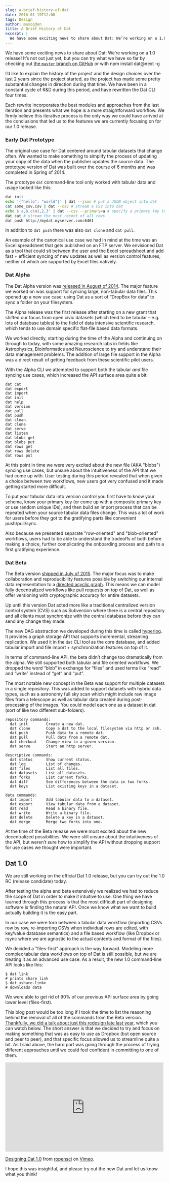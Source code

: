 ```yaml
---
slug: a-brief-history-of-dat
date: 2016-01-19T12:00
tags: Design
author: maxogden
title: A Brief History of Dat
excerpt: |
  We have some exciting news to share about Dat: We’re working on a 1.0 release! It’s not out just yet, but you can try what we have so far by
---
```


We have some exciting news to share about Dat: We’re working on a 1.0 release! It’s not out just yet, but you can try what we have so far by checking out [the `master` branch on GitHub](https://github.com/maxogden/dat) or with npm install dat@next -g

I’d like to explain the history of the project and the design choices over the last 2 years since the project started, as the project has made some pretty substantial changes in direction during that time. We have been in a constant cycle of R&D during this period, and have rewritten the Dat CLI four times.

Each rewrite incorporates the best modules and approaches from the last iteration and presents what we hope is a more straightforward workflow. We firmly believe this iterative process is the only way we could have arrived at the conclusions that led us to the features we are currently focusing on for our 1.0 release.

### Early Dat Prototype

The original use case for Dat centered around tabular datasets that change often. We wanted to make something to simplify the process of updating your copy of the data when the publisher updates the source data. The prototype version of Dat was built over the course of 6 months and was completed in Spring of 2014.

The prototype `dat` command-line tool only worked with tabular data and usage looked like this:

```bash
dat init
echo '{"hello": "world"}' | dat --json # put a JSON object into dat
cat some_csv.csv | dat --csv # stream a CSV into dat
echo $'a,b,c\n1,2,3' | dat --csv --primary=a # specify a primary key to use
dat cat # stream the most recent of all rows
dat push http://mydat.myserver.com:6461
```

In addition to `dat push` there was also `dat clone` and `dat pull`.

An example of the canonical use case we had in mind at the time was an Excel spreadsheet that gets published on an FTP server. We envisioned Dat as a tool that could sit between the user and the Excel spreadsheet and add fast + efficient syncing of new updates as well as version control features, neither of which are supported by Excel files natively.

### Dat Alpha

The Dat Alpha version was [released in August of 2014](https://usopendata.org/2014/08/19/dat-alpha/). The major feature we worked on was support for syncing large, non-tabular data files. This opened up a new use case: using Dat as a sort of “DropBox for data” to sync a folder on your filesystem.

The Alpha release was the first release after starting on a new grant that shifted our focus from open civic datasets (which tend to be tabular – e.g. lots of database tables) to the field of data intensive scientific research, which tends to use domain specific flat-file based data formats.

We worked directly, starting during the time of the Alpha and continuing on through to today, with some amazing research labs in fields like Astrophysics, Bioinformatics and Neuroscience to try and understand their data management problems. The addition of large file support in the Alpha was a direct result of getting feedback from these scientific pilot users.

With the Alpha CLI we attempted to support both the tabular *and* file syncing use cases, which increased the API surface area quite a bit:

```
dat cat
dat export
dat import
dat init
dat help
dat version
dat pull
dat push
dat clean
dat clone
dat serve
dat listen
dat blobs get
dat blobs put
dat rows get
dat rows delete
dat rows put
```

At this point in time we were very excited about the new file (AKA "blobs") syncing use cases, but unsure about the intuitiveness of the API that we had come up with. User testing during this period revealed that when given a choice between two workflows, new users got very confused and it made getting started more difficult.

To put your tabular data into version control you first have to know your schema, know your primary key (or come up with a composite primary key or use random unique IDs), and then build an import process that can be repeated when your source tabular data files change. This was a lot of work for users before they got to the gratifying parts like convenient push/pull/sync.

Also because we presented separate "row-oriented" and "blob-oriented" workflows, users had to be able to understand the tradeoffs of both before making a choice, further complicating the onboarding process and path to a first gratifying experience.

### Dat Beta

The Beta version [shipped in July of 2015](https://usopendata.org/2015/07/29/dat-beta/). The major focus was to make collaboration and reproducibility features possible by switching our internal data representation to a [directed acyclic graph](https://github.com/jbenet/random-ideas/issues/20). This means we can model fully decentralized workflows like pull requests on top of Dat, as well as offer versioning with cryptographic accuracy for entire datasets.

Up until this version Dat acted more like a traditional centralized version control system (CVS) such as Subversion where there is a central repository and all clients must synchronize with the central database before they can send any change they made.

The new DAG abstraction we developed during this time is called [hyperlog](https://github.com/mafintosh/hyperlog). It provides a graph storage API that supports incremental, streaming replication. We used it in the `dat` CLI tool as the core database, and added tabular import and file import + synchronization features on top of it.

In terms of command-line API, the beta didn’t change too dramatically from the alpha. We still supported both tabular and file oriented workflows. We dropped the word “blob” in exchange for “files” and used terms like “read” and “write” instead of “get” and “put”.

The most notable new concept in the Beta was support for multiple datasets in a single repository. This was added to support datasets with hybrid data types, such as a astronomy full sky scan which might include raw image files from a telescope as well as tabular data created during post-processing of the images. You could model each one as a dataset in dat (sort of like two different sub-folders).

```
repository commands:
  dat init        Create a new dat.
  dat clone       Copy a dat to the local filesystem via http or ssh.
  dat push        Push data to a remote dat.
  dat pull        Pull data from a remote dat.
  dat checkout    Change view to a given version.
  dat serve       Start an http server.

descriptive commands:
  dat status      Show current status.
  dat log         List of changes.
  dat files       List all files.
  dat datasets    List all datasets.
  dat forks       List current forks.
  dat diff        See differences between the data in two forks.
  dat keys        List existing keys in a dataset.

data commands:
  dat import      Add tabular data to a dataset.
  dat export      View tabular data from a dataset.
  dat read        Read a binary file.
  dat write       Write a binary file.
  dat delete      Delete a key in a dataset.
  dat merge       Merge two forks into one.
```

At the time of the Beta release we were most excited about the new decentralized possibilities. We were still unsure about the intuitiveness of the API, but weren’t sure how to simplify the API without dropping support for use cases we thought were important.

## Dat 1.0

We are still working on the official Dat 1.0 release, but you can try out the 1.0 RC (release candidate) today.

After testing the alpha and beta extensively we realized we had to reduce the scope of Dat in order to make it intuitive to use. One thing we have learned through this process is that the most difficult part of designing software is finding the natural API. Once we know what we want to build actually building it is the easy part.

In our case we were torn between a tabular data workflow (importing CSVs row by row, re-importing CSVs when individual rows are edited, with key/value database semantics) and a file based workflow (like Dropbox or rsync where we are agnostic to the actual contents and format of the files).

We decided a "files-first" approach is the way forward. Modeling more complex tabular data workflows on top of Dat is still possible, but we are treating it as an advanced use case. As a result, the new 1.0 command-line API looks like this:

```
$ dat link
# prints share link
$ dat <share-link>
# downloads data
```

We were able to get rid of 90% of our previous API surface area by going lower level (files-first).

This blog post would be too long if I took the time to list the reasoning behind the removal of all of the commands from the Beta version. [Thankfully, we did a talk about just this redesign late last year](https://vimeo.com/147914258), which you can watch below. The short answer is that we decided to try and focus on making something that was as easy to use as Dropbox (but open source and peer to peer), and that specific focus allowed us to streamline quite a bit. As I said above, the hard part was going through the process of trying different approaches until we could feel confident in committing to one of them.

<iframe src="https://player.vimeo.com/video/147914258" width="500" height="281" frameborder="0" webkitallowfullscreen mozallowfullscreen allowfullscreen></iframe>
<p><a href="https://vimeo.com/147914258">Designing Dat 1.0</a> from <a href="https://vimeo.com/ropensci">ropensci</a> on <a href="https://vimeo.com">Vimeo</a>.</p>


I hope this was insightful, and please try out the new Dat and let us know what you think!

